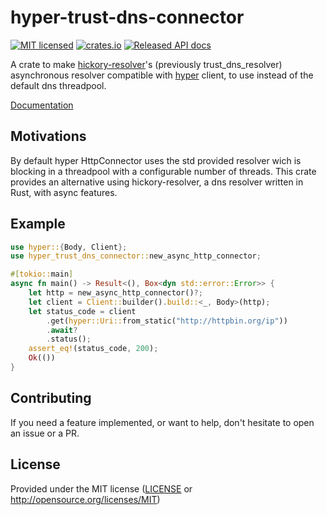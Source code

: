 # hyper-trust-dns-connector

[![MIT licensed](https://img.shields.io/badge/license-MIT-blue.svg)](./LICENSE)
[![crates.io](https://meritbadge.herokuapp.com/hyper-trust-dns-connector)](https://crates.io/crates/hyper-trust-dns-connector)
[![Released API docs](https://docs.rs/hyper-trust-dns-connector/badge.svg)](https://docs.rs/hyper-trust-dns-connector)

A crate to make [hickory-resolver](https://docs.rs/hickory-resolver/)'s (previously trust_dns_resolver)
asynchronous resolver compatible with [hyper](https://docs.rs/hyper) client,
to use instead of the default dns threadpool.

[Documentation](https://docs.rs/hyper-trust-dns-connector)

## Motivations

By default hyper HttpConnector uses the std provided resolver wich is blocking in a threadpool
with a configurable number of threads. This crate provides an alternative using hickory-resolver,
a dns resolver written in Rust, with async features.

## Example

```rust
use hyper::{Body, Client};
use hyper_trust_dns_connector::new_async_http_connector;

#[tokio::main]
async fn main() -> Result<(), Box<dyn std::error::Error>> {
    let http = new_async_http_connector()?;
    let client = Client::builder().build::<_, Body>(http);
    let status_code = client
        .get(hyper::Uri::from_static("http://httpbin.org/ip"))
        .await?
        .status();
    assert_eq!(status_code, 200);
    Ok(())
}
```

## Contributing

If you need a feature implemented, or want to help, don't hesitate to open an issue or a PR.

## License

Provided under the MIT license ([LICENSE](LICENSE) or <http://opensource.org/licenses/MIT>)
